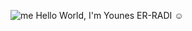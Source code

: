 ![me](https://github.com/user-attachments/assets/21c13827-6e26-4574-9786-b3ced4cad9d8)
Hello World, I'm Younes ER-RADI ☺️

<!--
**YER-RADI/YER-RADI** is a ✨ _special_ ✨ repository because its `README.md` (this file) appears on your GitHub profile.

Here are some ideas to get you started:

- 🔭 I’m currently working on ...
- 🌱 I’m currently learning ...
- 👯 I’m looking to collaborate on ...
- 🤔 I’m looking for help with ...
- 💬 Ask me about ...
- 📫 How to reach me: ...
- 😄 Pronouns: ...
- ⚡ Fun fact: ...
-->
